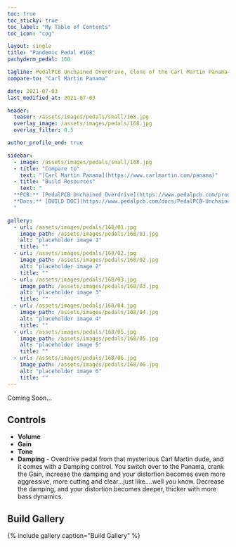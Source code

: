 ```yaml
---
toc: true
toc_sticky: true
toc_label: "My Table of Contents"
toc_icon: "cog"

layout: single
title: "Pandemic Pedal #168"
pachyderm_pedal: 168

tagline: PedalPCB Unchained Overdrive, Clone of the Carl Martin Panama<br>"" - 
compare-to: "Carl Martin Panama"

date: 2021-07-03
last_modified_at: 2021-07-03

header:
  teaser: /assets/images/pedals/small/168.jpg
  overlay_image: /assets/images/pedals/168.jpg
  overlay_filter: 0.5

author_profile_end: true

sidebar:
  - image: /assets/images/pedals/small/168.jpg
  - title: "Compare to"
    text: "[Carl Martin Panama](https://www.carlmartin.com/panama)"
  - title: "Build Resources"
    text: "
  **PCB:** [PedalPCB Unchained Overdrive](https://www.pedalpcb.com/product/pcb375/)<br>
  **Docs:** [BUILD DOC](https://www.pedalpcb.com/docs/PedalPCB-Unchained.pdf)
  "

gallery:
  - url: /assets/images/pedals/168/01.jpg
    image_path: /assets/images/pedals/168/01.jpg
    alt: "placeholder image 1"
    title: ""
  - url: /assets/images/pedals/168/02.jpg
    image_path: /assets/images/pedals/168/02.jpg
    alt: "placeholder image 2"
    title: ""
  - url: /assets/images/pedals/168/03.jpg
    image_path: /assets/images/pedals/168/03.jpg
    alt: "placeholder image 3"
    title: ""
  - url: /assets/images/pedals/168/04.jpg
    image_path: /assets/images/pedals/168/04.jpg
    alt: "placeholder image 4"
    title: ""
  - url: /assets/images/pedals/168/05.jpg
    image_path: /assets/images/pedals/168/05.jpg
    alt: "placeholder image 5"
    title: ""
  - url: /assets/images/pedals/168/06.jpg
    image_path: /assets/images/pedals/168/06.jpg
    alt: "placeholder image 6"
    title: ""
---
```




Coming Soon...

## Controls

* **Volume**
* **Gain**
* **Tone**
* **Damping** - Overdrive pedal from that mysterious Carl Martin dude, and it comes with a Damping control. You switch over to the Panama, crank the Gain, increase the damping and your distortion becomes even more aggressive, more cutting and clear…just like….well you know. Decrease the damping, and your distortion becomes deeper, thicker with more bass dynamics.

## Build Gallery

{% include gallery caption="Build Gallery" %}
